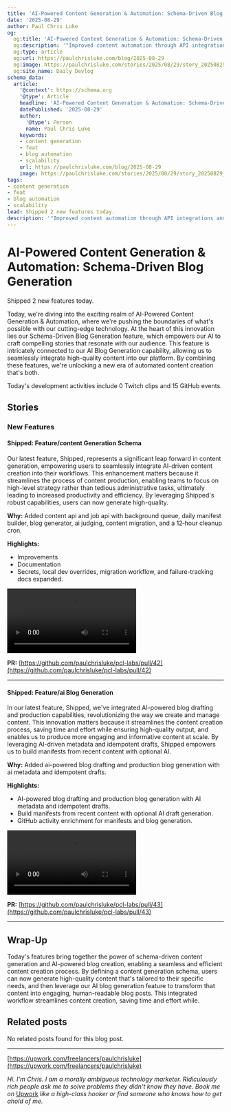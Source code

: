 ```yaml
---
title: 'AI-Powered Content Generation & Automation: Schema-Driven Blog Generation'
date: '2025-08-29'
author: Paul Chris Luke
og:
  og:title: 'AI-Powered Content Generation & Automation: Schema-Driven Blog Generation'
  og:description: '"Improved content automation through API integrations and background jobs, enabling efficient drafting and publishing of enriched content."'
  og:type: article
  og:url: https://paulchrisluke.com/blog/2025-08-29
  og:image: https://paulchrisluke.com/stories/2025/08/29/story_20250829_pr42_01_intro.png
  og:site_name: Daily Devlog
schema_data:
  article:
    '@context': https://schema.org
    '@type': Article
    headline: 'AI-Powered Content Generation & Automation: Schema-Driven Blog Generation'
    datePublished: '2025-08-29'
    author:
      '@type': Person
      name: Paul Chris Luke
    keywords:
    - content generation
    - feat
    - blog automation
    - scalability
    url: https://paulchrisluke.com/blog/2025-08-29
    image: https://paulchrisluke.com/stories/2025/08/29/story_20250829_pr42_01_intro.png
tags:
- content generation
- feat
- blog automation
- scalability
lead: Shipped 2 new features today.
description: '"Improved content automation through API integrations and background jobs, enabling efficient drafting and publishing of enriched content."'
---
```



# AI-Powered Content Generation & Automation: Schema-Driven Blog Generation

Shipped 2 new features today.


Today, we're diving into the exciting realm of AI-Powered Content Generation & Automation, where we're pushing the boundaries of what's possible with our cutting-edge technology. At the heart of this innovation lies our Schema-Driven Blog Generation feature, which empowers our AI to craft compelling stories that resonate with our audience. This feature is intricately connected to our AI Blog Generation capability, allowing us to seamlessly integrate high-quality content into our platform. By combining these features, we're unlocking a new era of automated content creation that's both.

Today's development activities include 0 Twitch clips and 15 GitHub events.

## Stories

### New Features

#### Shipped: Feature/content Generation Schema

Our latest feature, Shipped, represents a significant leap forward in content generation, empowering users to seamlessly integrate AI-driven content creation into their workflows. This enhancement matters because it streamlines the process of content production, enabling teams to focus on high-level strategy rather than tedious administrative tasks, ultimately leading to increased productivity and efficiency. By leveraging Shipped's robust capabilities, users can now generate high-quality.


**Why:** Added content api and job api with background queue, daily manifest builder, blog generator, ai judging, content migration, and a 12‑hour cleanup cron.

**Highlights:**
- Improvements
- Documentation
- Secrets, local dev overrides, migration workflow, and failure-tracking docs expanded.

<video controls src="/stories/2025/08/29/story_20250829_pr42.mp4"></video>

**PR:** [https://github.com/paulchrisluke/pcl-labs/pull/42](https://github.com/paulchrisluke/pcl-labs/pull/42)

---

#### Shipped: Feature/ai Blog Generation

In our latest feature, Shipped, we've integrated AI-powered blog drafting and production capabilities, revolutionizing the way we create and manage content. This innovation matters because it streamlines the content creation process, saving time and effort while ensuring high-quality output, and enables us to produce more engaging and informative content at scale. By leveraging AI-driven metadata and idempotent drafts, Shipped empowers us to build manifests from recent content with optional AI.


**Why:** Added ai-powered blog drafting and production blog generation with ai metadata and idempotent drafts.

**Highlights:**
- AI-powered blog drafting and production blog generation with AI metadata and idempotent drafts.
- Build manifests from recent content with optional AI draft generation.
- GitHub activity enrichment for manifests and blog generation.

<video controls src="/stories/2025/08/29/story_20250829_pr43.mp4"></video>

**PR:** [https://github.com/paulchrisluke/pcl-labs/pull/43](https://github.com/paulchrisluke/pcl-labs/pull/43)

---


## Wrap-Up

Today's features bring together the power of schema-driven content generation and AI-powered blog creation, enabling a seamless and efficient content creation process. By defining a content generation schema, users can now generate high-quality content that's tailored to their specific needs, and then leverage our AI blog generation feature to transform that content into engaging, human-readable blog posts. This integrated workflow streamlines content creation, saving time and effort while.

## Related posts

No related posts found for this blog post.

---

[https://upwork.com/freelancers/paulchrisluke](https://upwork.com/freelancers/paulchrisluke)

_Hi. I'm Chris. I am a morally ambiguous technology marketer. Ridiculously rich people ask me to solve problems they didn't know they have. Book me on_ [Upwork](https://upwork.com/freelancers/paulchrisluke) _like a high-class hooker or find someone who knows how to get ahold of me._